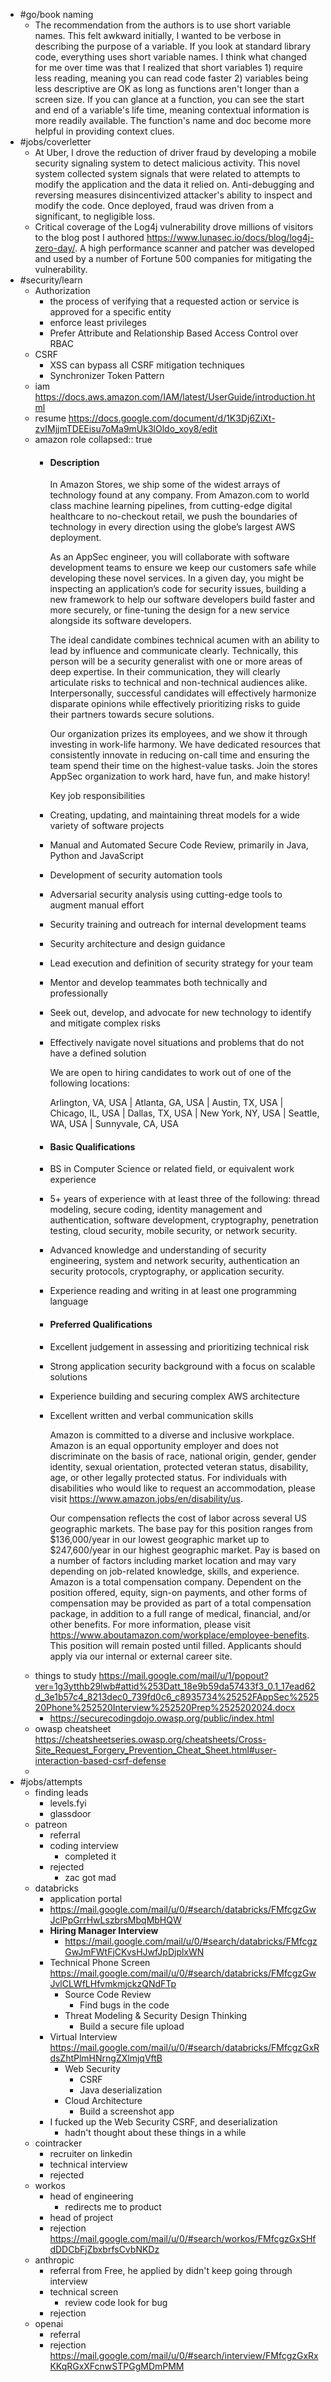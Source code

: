 - #go/book naming
	- The recommendation from the authors is to use short variable names. This felt awkward initially, I wanted to be verbose in describing the purpose of a variable. If you look at standard library code, everything uses short variable names. I think what changed for me over time was that I realized that short variables 1) require less reading, meaning you can read code faster 2) variables being less descriptive are OK as long as functions aren't longer than a screen size. If you can glance at a function, you can see the start and end of a variable's life time, meaning contextual information is more readily available. The function's name and doc become more helpful in providing context clues.
- #jobs/coverletter
	- At Uber, I drove the reduction of driver fraud by developing a mobile security signaling system to detect malicious activity. This novel system collected system signals that were related to attempts to modify the application and the data it relied on. Anti-debugging and reversing measures disincentivized attacker's ability to inspect and modify the code. Once deployed, fraud was driven from a significant, to negligible loss.
	- Critical coverage of the Log4j vulnerability drove millions of visitors to the blog post I authored https://www.lunasec.io/docs/blog/log4j-zero-day/. A high performance scanner and patcher was developed and used by a number of Fortune 500 companies for mitigating the vulnerability.
- #security/learn
	- Authorization
		- the process of verifying that a requested action or service is approved for a specific entity
		- enforce least privileges
		- Prefer Attribute and Relationship Based Access Control over RBAC
	- CSRF
		- XSS can bypass all CSRF mitigation techniques
		- Synchronizer Token Pattern
	- iam https://docs.aws.amazon.com/IAM/latest/UserGuide/introduction.html
	- resume https://docs.google.com/document/d/1K3Dj6ZiXt-zvIMjjmTDEEisu7oMa9mUk3lOldo_xoy8/edit
	- amazon role
	  collapsed:: true
		- #### Description
		  
		  In Amazon Stores, we ship some of the widest arrays of technology found at any company. From Amazon.com to world class machine learning pipelines, from cutting-edge digital healthcare to no-checkout retail, we push the boundaries of technology in every direction using the globe’s largest AWS deployment.
		  
		  As an AppSec engineer, you will collaborate with software development teams to ensure we keep our customers safe while developing these novel services. In a given day, you might be inspecting an application’s code for security issues, building a new framework to help our software developers build faster and more securely, or fine-tuning the design for a new service alongside its software developers.
		  
		  The ideal candidate combines technical acumen with an ability to lead by influence and communicate clearly. Technically, this person will be a security generalist with one or more areas of deep expertise. In their communication, they will clearly articulate risks to technical and non-technical audiences alike. Interpersonally, successful candidates will effectively harmonize disparate opinions while effectively prioritizing risks to guide their partners towards secure solutions.
		  
		  Our organization prizes its employees, and we show it through investing in work-life harmony. We have dedicated resources that consistently innovate in reducing on-call time and ensuring the team spend their time on the highest-value tasks. Join the stores AppSec organization to work hard, have fun, and make history!
		  
		  Key job responsibilities
		- Creating, updating, and maintaining threat models for a wide variety of software projects
		- Manual and Automated Secure Code Review, primarily in Java, Python and JavaScript
		- Development of security automation tools
		- Adversarial security analysis using cutting-edge tools to augment manual effort
		- Security training and outreach for internal development teams
		- Security architecture and design guidance
		- Lead execution and definition of security strategy for your team
		- Mentor and develop teammates both technically and professionally
		- Seek out, develop, and advocate for new technology to identify and mitigate complex risks
		- Effectively navigate novel situations and problems that do not have a defined solution
		  
		  We are open to hiring candidates to work out of one of the following locations:
		  
		  Arlington, VA, USA | Atlanta, GA, USA | Austin, TX, USA | Chicago, IL, USA | Dallas, TX, USA | New York, NY, USA | Seattle, WA, USA | Sunnyvale, CA, USA
		- #### Basic Qualifications
		- BS in Computer Science or related field, or equivalent work experience
		- 5+ years of experience with at least three of the following: thread modeling, secure coding, identity management and authentication, software development, cryptography, penetration testing, cloud security, mobile security, or network security.
		- Advanced knowledge and understanding of security engineering, system and network security, authentication an security protocols, cryptography, or application security.
		- Experience reading and writing in at least one programming language
		- #### Preferred Qualifications
		- Excellent judgement in assessing and prioritizing technical risk
		- Strong application security background with a focus on scalable solutions
		- Experience building and securing complex AWS architecture
		- Excellent written and verbal communication skills
		  
		  Amazon is committed to a diverse and inclusive workplace. Amazon is an equal opportunity employer and does not discriminate on the basis of race, national origin, gender, gender identity, sexual orientation, protected veteran status, disability, age, or other legally protected status. For individuals with disabilities who would like to request an accommodation, please visit https://www.amazon.jobs/en/disability/us.
		  
		  Our compensation reflects the cost of labor across several US geographic markets. The base pay for this position ranges from $136,000/year in our lowest geographic market up to $247,600/year in our highest geographic market. Pay is based on a number of factors including market location and may vary depending on job-related knowledge, skills, and experience. Amazon is a total compensation company. Dependent on the position offered, equity, sign-on payments, and other forms of compensation may be provided as part of a total compensation package, in addition to a full range of medical, financial, and/or other benefits. For more information, please visit https://www.aboutamazon.com/workplace/employee-benefits. This position will remain posted until filled. Applicants should apply via our internal or external career site.
	- things to study https://mail.google.com/mail/u/1/popout?ver=1g3ytthb29lwb#attid%253Datt_18e9b59da57433f3_0.1_17ead62d_3e1b57c4_8213dec0_739fd0c6_c8935734%25252FAppSec%252520Phone%252520Interview%252520Prep%2525202024.docx
		- https://securecodingdojo.owasp.org/public/index.html
	- owasp cheatsheet https://cheatsheetseries.owasp.org/cheatsheets/Cross-Site_Request_Forgery_Prevention_Cheat_Sheet.html#user-interaction-based-csrf-defense
	-
- #jobs/attempts
	- finding leads
		- levels.fyi
		- glassdoor
	- patreon
		- referral
		- coding interview
			- completed it
		- rejected
			- zac got mad
	- databricks
		- application portal
		- https://mail.google.com/mail/u/0/#search/databricks/FMfcgzGwJclPpGrrHwLszbrsMbqMbHQW
		- **Hiring Manager Interview**
			- https://mail.google.com/mail/u/0/#search/databricks/FMfcgzGwJmFWtFjCKvsHJwfJpDjplxWN
		- Technical Phone Screen https://mail.google.com/mail/u/0/#search/databricks/FMfcgzGwJvlCLWfLHfvmkmjckzQNdFTp
			- Source Code Review
				- Find bugs in the code
			- Threat Modeling & Security Design Thinking
				- Build a secure file upload
		- Virtual Interview https://mail.google.com/mail/u/0/#search/databricks/FMfcgzGxRdsZhtPlmHNrngZXlmjqVftB
			- Web Security
				- CSRF
				- Java deserialization
			- Cloud Architecture
				- Build a screenshot app
		- I fucked up the Web Security CSRF, and deserialization
			- hadn't thought about these things in a while
	- cointracker
		- recruiter on linkedin
		- technical interview
		- rejected
	- workos
		- head of engineering
			- redirects me to product
		- head of project
		- rejection https://mail.google.com/mail/u/0/#search/workos/FMfcgzGxSHfdDDCbFjZbxbrfsCvbNKDz
	- anthropic
		- referral from Free, he applied by didn't keep going through interview
		- technical screen
			- review code look for bug
		- rejection
	- openai
		- referral
		- rejection https://mail.google.com/mail/u/0/#search/interview/FMfcgzGxRxKKqRGxXFcnwSTPGgMDmPMM